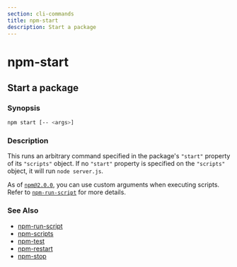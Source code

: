 ```yaml
---
section: cli-commands 
title: npm-start
description: Start a package
---
```


# npm-start

## Start a package

### Synopsis

```bash
npm start [-- <args>]
```

### Description

This runs an arbitrary command specified in the package's `"start"` property of
its `"scripts"` object. If no `"start"` property is specified on the
`"scripts"` object, it will run `node server.js`.

As of [`npm@2.0.0`](https://blog.npmjs.org/post/98131109725/npm-2-0-0), you can
use custom arguments when executing scripts. Refer to [`npm-run-script`](npm-run-script) for
more details.

### See Also

* [npm-run-script](/cli-commands/npm-run-script)
* [npm-scripts](/using-npm/scripts)
* [npm-test](/cli-commands/npm-test)
* [npm-restart](/cli-commands/npm-restart)
* [npm-stop](/cli-commands/npm-stop)
